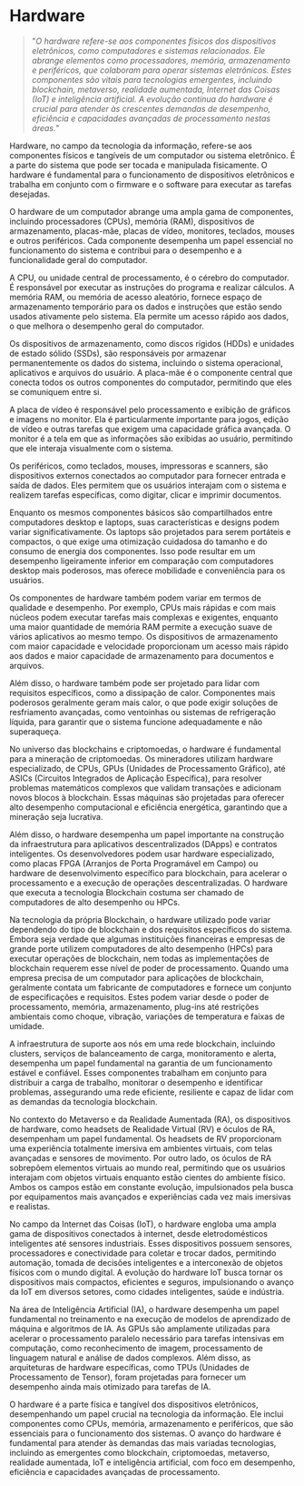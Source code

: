 # Hardware

>"*O hardware refere-se aos componentes físicos dos dispositivos eletrônicos, como computadores e sistemas relacionados. Ele abrange elementos como processadores, memória, armazenamento e periféricos, que colaboram para operar sistemas eletrônicos. Estes componentes são vitais para tecnologias emergentes, incluindo blockchain, metaverso, realidade aumentada, Internet das Coisas (IoT) e inteligência artificial. A evolução contínua do hardware é crucial para atender às crescentes demandas de desempenho, eficiência e capacidades avançadas de processamento nestas áreas.*"

Hardware, no campo da tecnologia da informação, refere-se aos componentes físicos e tangíveis de um computador ou sistema eletrônico. É a parte do sistema que pode ser tocada e manipulada fisicamente. O hardware é fundamental para o funcionamento de dispositivos eletrônicos e trabalha em conjunto com o firmware e o software para executar as tarefas desejadas.

O hardware de um computador abrange uma ampla gama de componentes, incluindo processadores (CPUs), memória (RAM), dispositivos de armazenamento, placas-mãe, placas de vídeo, monitores, teclados, mouses e outros periféricos. Cada componente desempenha um papel essencial no funcionamento do sistema e contribui para o desempenho e a funcionalidade geral do computador.

A CPU, ou unidade central de processamento, é o cérebro do computador. É responsável por executar as instruções do programa e realizar cálculos. A memória RAM, ou memória de acesso aleatório, fornece espaço de armazenamento temporário para os dados e instruções que estão sendo usados ativamente pelo sistema. Ela permite um acesso rápido aos dados, o que melhora o desempenho geral do computador.

Os dispositivos de armazenamento, como discos rígidos (HDDs) e unidades de estado sólido (SSDs), são responsáveis por armazenar permanentemente os dados do sistema, incluindo o sistema operacional, aplicativos e arquivos do usuário. A placa-mãe é o componente central que conecta todos os outros componentes do computador, permitindo que eles se comuniquem entre si.

A placa de vídeo é responsável pelo processamento e exibição de gráficos e imagens no monitor. Ela é particularmente importante para jogos, edição de vídeo e outras tarefas que exigem uma capacidade gráfica avançada. O monitor é a tela em que as informações são exibidas ao usuário, permitindo que ele interaja visualmente com o sistema.

Os periféricos, como teclados, mouses, impressoras e scanners, são dispositivos externos conectados ao computador para fornecer entrada e saída de dados. Eles permitem que os usuários interajam com o sistema e realizem tarefas específicas, como digitar, clicar e imprimir documentos.

Enquanto os mesmos componentes básicos são compartilhados entre computadores desktop e laptops, suas características e designs podem variar significativamente. Os laptops são projetados para serem portáteis e compactos, o que exige uma otimização cuidadosa do tamanho e do consumo de energia dos componentes. Isso pode resultar em um desempenho ligeiramente inferior em comparação com computadores desktop mais poderosos, mas oferece mobilidade e conveniência para os usuários.

Os componentes de hardware também podem variar em termos de qualidade e desempenho. Por exemplo, CPUs mais rápidas e com mais núcleos podem executar tarefas mais complexas e exigentes, enquanto uma maior quantidade de memória RAM permite a execução suave de vários aplicativos ao mesmo tempo. Os dispositivos de armazenamento com maior capacidade e velocidade proporcionam um acesso mais rápido aos dados e maior capacidade de armazenamento para documentos e arquivos.

Além disso, o hardware também pode ser projetado para lidar com requisitos específicos, como a dissipação de calor. Componentes mais poderosos geralmente geram mais calor, o que pode exigir soluções de resfriamento avançadas, como ventoinhas ou sistemas de refrigeração líquida, para garantir que o sistema funcione adequadamente e não superaqueça.

No universo das blockchains e criptomoedas, o hardware é fundamental para a mineração de criptomoedas. Os mineradores utilizam hardware especializado, de CPUs, GPUs (Unidades de Processamento Gráfico), até ASICs (Circuitos Integrados de Aplicação Específica), para resolver problemas matemáticos complexos que validam transações e adicionam novos blocos à blockchain. Essas máquinas são projetadas para oferecer alto desempenho computacional e eficiência energética, garantindo que a mineração seja lucrativa.

Além disso, o hardware desempenha um papel importante na construção da infraestrutura para aplicativos descentralizados (DApps) e contratos inteligentes. Os desenvolvedores podem usar hardware especializado, como placas FPGA (Arranjos de Porta Programável em Campo) ou hardware de desenvolvimento específico para blockchain, para acelerar o processamento e a execução de operações descentralizadas. O hardware que executa a tecnologia Blockchain costuma ser chamado de computadores de alto desempenho ou HPCs.

Na tecnologia da própria Blockchain, o hardware utilizado pode variar dependendo do tipo de blockchain e dos requisitos específicos do sistema. Embora seja verdade que algumas instituições financeiras e empresas de grande porte utilizem computadores de alto desempenho (HPCs) para executar operações de blockchain, nem todas as implementações de blockchain requerem esse nível de poder de processamento. Quando uma empresa precisa de um computador para aplicações de blockchain, geralmente contata um fabricante de computadores e fornece um conjunto de especificações e requisitos. Estes podem variar desde o poder de processamento, memória, armazenamento, plug-ins até restrições ambientais como choque, vibração, variações de temperatura e faixas de umidade.

A infraestrutura de suporte aos nós em uma rede blockchain, incluindo clusters, serviços de balanceamento de carga, monitoramento e alerta, desempenha um papel fundamental na garantia de um funcionamento estável e confiável. Esses componentes trabalham em conjunto para distribuir a carga de trabalho, monitorar o desempenho e identificar problemas, assegurando uma rede eficiente, resiliente e capaz de lidar com as demandas da tecnologia blockchain.

No contexto do Metaverso e da Realidade Aumentada (RA), os dispositivos de hardware, como headsets de Realidade Virtual (RV) e óculos de RA, desempenham um papel fundamental. Os headsets de RV proporcionam uma experiência totalmente imersiva em ambientes virtuais, com telas avançadas e sensores de movimento. Por outro lado, os óculos de RA sobrepõem elementos virtuais ao mundo real, permitindo que os usuários interajam com objetos virtuais enquanto estão cientes do ambiente físico. Ambos os campos estão em constante evolução, impulsionados pela busca por equipamentos mais avançados e experiências cada vez mais imersivas e realistas.

No campo da Internet das Coisas (IoT), o hardware engloba uma ampla gama de dispositivos conectados à internet, desde eletrodomésticos inteligentes até sensores industriais. Esses dispositivos possuem sensores, processadores e conectividade para coletar e trocar dados, permitindo automação, tomada de decisões inteligentes e a interconexão de objetos físicos com o mundo digital. A evolução do hardware IoT busca tornar os dispositivos mais compactos, eficientes e seguros, impulsionando o avanço da IoT em diversos setores, como cidades inteligentes, saúde e indústria.

Na área de Inteligência Artificial (IA), o hardware desempenha um papel fundamental no treinamento e na execução de modelos de aprendizado de máquina e algoritmos de IA. As GPUs são amplamente utilizadas para acelerar o processamento paralelo necessário para tarefas intensivas em computação, como reconhecimento de imagem, processamento de linguagem natural e análise de dados complexos. Além disso, as arquiteturas de hardware específicas, como TPUs (Unidades de Processamento de Tensor), foram projetadas para fornecer um desempenho ainda mais otimizado para tarefas de IA.

O hardware é a parte física e tangível dos dispositivos eletrônicos, desempenhando um papel crucial na tecnologia da informação. Ele inclui componentes como CPUs, memória, armazenamento e periféricos, que são essenciais para o funcionamento dos sistemas. O avanço do hardware é fundamental para atender às demandas das mais variadas tecnologias, incluindo as emergentes como blockchain, criptomoedas, metaverso, realidade aumentada, IoT e inteligência artificial, com foco em desempenho, eficiência e capacidades avançadas de processamento.